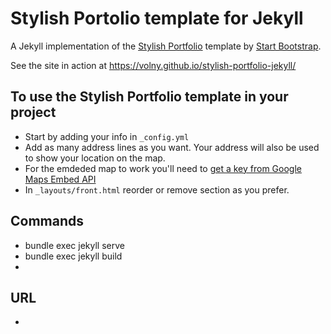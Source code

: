 # Stylish Portolio template for Jekyll

A Jekyll implementation of the [Stylish Portfolio](http://startbootstrap.com/template-overviews/stylish-portfolio/) template by [Start Bootstrap](http://startbootstrap.com/).

See the site in action at https://volny.github.io/stylish-portfolio-jekyll/

## To use the Stylish Portfolio template in your project

- Start by adding your info in `_config.yml`
- Add as many address lines as you want. Your address will also be used to show your location on the map.
- For the emdeded map to work you'll need to [get a key from Google Maps Embed API](https://developers.google.com/maps/documentation/embed/?hl=en)
- In `_layouts/front.html` reorder or remove section as you prefer.

## Commands

- bundle exec jekyll serve
- bundle exec jekyll build
- 

## URL
 -  